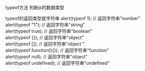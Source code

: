 typeof方法
判断js的数据类型

typeof的返回类型是字符串
alert(typeof 1);                // 返回字符串"number"  
alert(typeof "1");              // 返回字符串"string"  
alert(typeof true);             // 返回字符串"boolean"  
alert(typeof {});               // 返回字符串"object"  
alert(typeof []);               // 返回字符串"object "  
alert(typeof function(){});     // 返回字符串"function"  
alert(typeof null);             // 返回字符串"object"  
alert(typeof undefined);        // 返回字符串"undefined"
